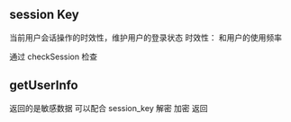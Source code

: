 ## session Key
当前用户会话操作的时效性，维护用户的登录状态
时效性： 和用户的使用频率

通过 checkSession 检查

## getUserInfo
返回的是敏感数据 可以配合  session_key 解密
加密  返回